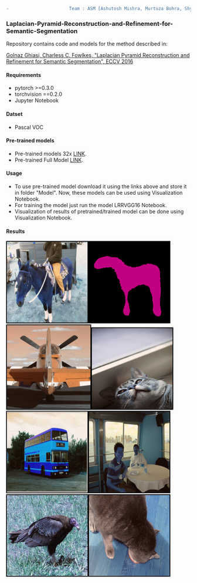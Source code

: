 
````diff
-                       Team : ASM [Ashutosh Mishra, Murtuza Bohra, Shyam Nandan Rai]                   
````

### Laplacian-Pyramid-Reconstruction-and-Refinement-for-Semantic-Segmentation

Repository contains code and models for the method described in:

[Golnaz Ghiasi, Charless C. Fowlkes, "Laplacian Pyramid Reconstruction and
Refinement for Semantic Segmentation", ECCV 2016](http://arxiv.org/abs/1605.02264)

#### Requirements

* pytorch >=0.3.0
* torchvision ==0.2.0
* Jupyter Notebook

#### Datset 
* Pascal VOC

#### Pre-trained models
* Pre-trained models 32x [LINK](https://drive.google.com/open?id=12Anxqrr4-3tg_TAPHImdPv8cgk6LX_oN).
* Pre-trained Full Model [LINK](https://drive.google.com/open?id=15DLqN3e6aCxXI81DQGu2oiWdJnOgeSl4).

#### Usage
* To use pre-trained model download it using the links above and store it in folder "Model". Now, these models
  can be used using Visualization Notebook.
* For training the model just run the model LRRVGG16 Notebook.
* Visualization of results of pretrained/trained model can be done using Visualization Notebook.

#### Results

![Drag Racing](Results/2.gif)![Drag Racing](Results/3.gif)
![Drag Racing](Results/1.gif)![Drag Racing](Results/4.gif)
![Drag Racing](Results/5.gif)![Drag Racing](Results/6.gif)
![Drag Racing](Results/7.gif)![Drag Racing](Results/8.gif)
